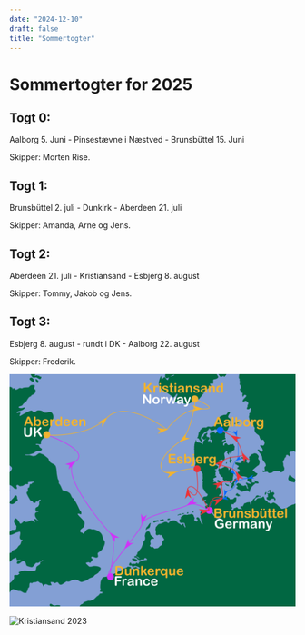 ```yaml
---
date: "2024-12-10"
draft: false
title: "Sommertogter"
---
```


# Sommertogter for 2025

## Togt 0:

Aalborg 5. Juni - Pinsestævne i Næstved - Brunsbüttel 15. Juni

Skipper: Morten Rise.

## Togt 1:

Brunsbüttel 2. juli - Dunkirk - Aberdeen 21. juli

Skipper: Amanda, Arne og Jens.

## Togt 2:

Aberdeen 21. juli - Kristiansand - Esbjerg 8. august

Skipper: Tommy, Jakob og Jens.

## Togt 3:

Esbjerg 8. august - rundt i DK - Aalborg 22. august

Skipper: Frederik.

![Sommertogt](static/img/Tall_ship_race.png)

![Kristiansand 2023](/img/kristiansand2023.jpg)
